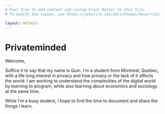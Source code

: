 ```yaml
---
# Feel free to add content and custom Front Matter to this file.
# To modify the layout, see https://jekyllrb.com/docs/themes/#overriding-theme-defaults

layout: default
---
```


# Privateminded

Welcome,

Suffice it to say that my name is Quin. I'm a student from Montreal, Quebec,
with a life long interest in privacy and how privacy or the lack of it affects
the world. I am working to understand the complexities of the digital world by
learning to program, while also learning about economics and sociology at the
same time.

While I'm a busy student, I hope to find the time to document and share the
things I learn.
